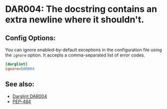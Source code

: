 # DAR004: The docstring contains an extra newline where it shouldn't.

## Config Options:

You can ignore enabled-by-default exceptions in the configuration file using the `ignore` option.
It accepts a comma-separated list of error codes.

```ini
[darglint]
ignore=DAR004
```

## See also:

* [Darglint DAR004](https://pypi.org/project/darglint/)
* [PEP-484](https://www.python.org/dev/peps/pep-0484/)
